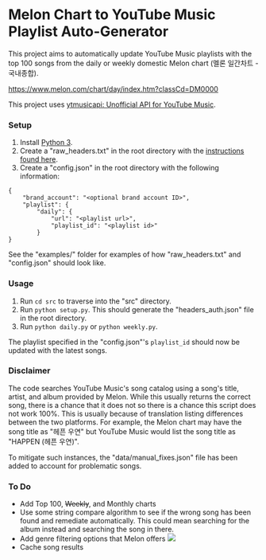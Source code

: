 # Melon Chart to YouTube Music Playlist Auto-Generator
This project aims to automatically update YouTube Music playlists with the top 100 songs from the daily or weekly domestic Melon chart (멜론 일간차트 - 국내종합).

https://www.melon.com/chart/day/index.htm?classCd=DM0000

This project uses [ytmusicapi: Unofficial API for YouTube Music](https://ytmusicapi.readthedocs.io/en/latest/).

### Setup
1. Install [Python 3](https://www.python.org/downloads/).
2. Create a "raw_headers.txt" in the root directory with the [instructions found here](https://ytmusicapi.readthedocs.io/en/latest/setup.html#copy-authentication-headers).
3. Create a "config.json" in the root directory with the following information:
```
{
    "brand_account": "<optional brand account ID>",
    "playlist": {
        "daily": {
            "url": "<playlist url>",
            "playlist_id": "<playlist id>"
        }
}
```

See the "examples/" folder for examples of how "raw_headers.txt" and "config.json" should look like.

### Usage
1. Run `cd src` to traverse into the "src" directory.
2. Run `python setup.py`. This should generate the "headers_auth.json" file in the root directory.
3. Run `python daily.py` or `python weekly.py`.

The playlist specified in the "config.json"'s `playlist_id` should now be updated with the latest songs.

### Disclaimer
The code searches YouTube Music's song catalog using a song's title, artist, and album provided by Melon. While this usually returns the correct song, there is a chance that it does not so there is a chance this script does not work 100%. This is usually because of translation listing differences between the two platforms. For example, the Melon chart may have the song title as "헤픈 우연" but YouTube Music would list the song title as "HAPPEN (헤픈 우연)". 

To mitigate such instances, the "data/manual_fixes.json" file has been added to account for problematic songs.

### To Do
- Add Top 100, ~~Weekly~~, and Monthly charts
- Use some string compare algorithm to see if the wrong song has been found and remediate automatically. This could mean searching for the album instead and searching the song in there.
- Add genre filtering options that Melon offers ![](https://i.imgur.com/D1w9RBg.png)
- Cache song results